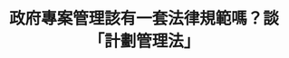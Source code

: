 ---
layout: post
title: "政府專案管理該有一套法律規範嗎？談「計劃管理法」"
tags:
id: 3
thumbnail: "/images/post/3/1trmRMA4fOlfIz7x2H0aqKEyNGGGYTv33.jpg"
description: "「計畫管理法案臺灣版，不再浪費人民的納稅錢」連署案"
color: "Green"
publish: "false"
departments:
  - "國發會"
cover:
  link: ""
introduction:
  content: ""
  image: ""
join:
  type: "提"
  image: "/images/post/3/1bLmIetGAELZcojdXsEY8oYWwsuP9uWUR.jpg"
embed:
  - type: "transcript"
    links:
      - "https://sayit.pdis.nat.gov.tw/2017-03-31-%E9%96%8B%E6%94%BE%E6%94%BF%E5%BA%9C%E8%81%AF%E7%B5%A1%E4%BA%BA%E7%AC%AC%E4%B8%89%E6%AC%A1%E5%8D%94%E4%BD%9C%E6%9C%83%E8%AD%B0"
pictures:
---